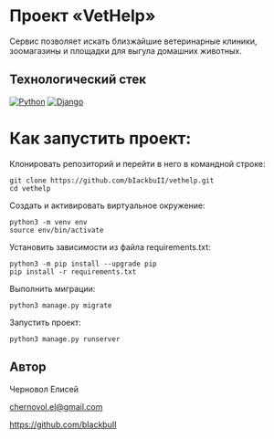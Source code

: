 # Проект «VetHelp»

Сервис позволяет искать близжайшие ветеринарные клиники, зоомагазины и площадки для выгула домашних животных.

## Технологический стек
[![Python](https://img.shields.io/badge/-Python-464646?style=flat&logo=Python&logoColor=56C0C0&color=008080)](https://www.python.org/)
[![Django](https://img.shields.io/badge/-Django-464646?style=flat&logo=Django&logoColor=56C0C0&color=008080)](https://www.djangoproject.com/)

# **Как запустить проект:**

Клонировать репозиторий и перейти в него в командной строке:
```
git clone https://github.com/bIackbuII/vethelp.git
cd vethelp
```
Cоздать и активировать виртуальное окружение:
```
python3 -m venv env
source env/bin/activate
```
Установить зависимости из файла requirements.txt:
```
python3 -m pip install --upgrade pip
pip install -r requirements.txt
```
Выполнить миграции:
```
python3 manage.py migrate
```
Запустить проект:
```
python3 manage.py runserver
```
## **Автор**
Черновол Елисей

chernovol.el@gmail.com

https://github.com/bIackbuII
